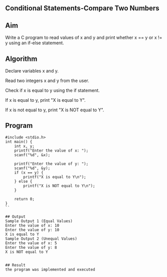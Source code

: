 ## Conditional Statements-Compare Two Numbers
## Aim
Write a C program to read values of x and y and print whether x == y or x != y using an if-else statement.

## Algorithm
Declare variables x and y.

Read two integers x and y from the user.

Check if x is equal to y using the if statement.

If x is equal to y, print "X is equal to Y".

If x is not equal to y, print "X is NOT equal to Y".

## Program
```
#include <stdio.h>
int main() {
    int x, y;
    printf("Enter the value of x: ");
    scanf("%d", &x);
    
    printf("Enter the value of y: ");
    scanf("%d", &y);
    if (x == y) {
        printf("X is equal to Y\n");
    } else {
        printf("X is NOT equal to Y\n");
    }

    return 0;
}
``

## Output
Sample Output 1 (Equal Values)
Enter the value of x: 10
Enter the value of y: 10
X is equal to Y
Sample Output 2 (Unequal Values)
Enter the value of x: 5
Enter the value of y: 8
X is NOT equal to Y


## Result
the program was implemented and executed

